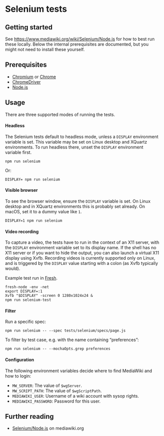 Selenium tests
==============

Getting started
---------------

See <a href="https://www.mediawiki.org/wiki/Selenium/Node.js" class="uri">https://www.mediawiki.org/wiki/Selenium/Node.js</a> for how to best run these locally. Below the internal prerequisites are documented, but you might not need to install these yourself.

Prerequisites
-------------

-   [Chromium](https://www.chromium.org/) or [Chrome](https://www.google.com/chrome/)
-   [ChromeDriver](https://chromedriver.chromium.org/downloads)
-   [Node.js](https://nodejs.org/en/)

Usage
-----

There are three supported modes of running the tests.

#### Headless

The Selenium tests default to headless mode, unless a `DISPLAY` environment variable is set. This variable may be set on Linux desktop and XQuartz environments. To run headless there, unset the `DISPLAY` environment variable first.

    npm run selenium

Or:

    DISPLAY= npm run selenium

#### Visible browser

To see the browser window, ensure the `DISPLAY` variable is set. On Linux desktop and in XQuartz environments this is probably set already. On macOS, set it to a dummy value like `1`.

    DISPLAY=1 npm run selenium

#### Video recording

To capture a video, the tests have to run in the context of an X11 server, with the `DISPLAY` environment variable set to its display name. If the shell has no X11 server or if you want to hide the output, you can also launch a virtual X11 display using Xvfb. Recording videos is currently supported only on Linux, and is triggered by the `DISPLAY` value starting with a colon (as Xvfb typically would).

Example test run in [Fresh](https://gerrit.wikimedia.org/g/fresh).

    fresh-node -env -net
    export DISPLAY=:1
    Xvfb "$DISPLAY" -screen 0 1280x1024x24 &
    npm run selenium-test

#### Filter

Run a specific spec:

    npm run selenium -- --spec tests/selenium/specs/page.js

To filter by test case, e.g. with the name containing “preferences”:

    npm run selenium -- --mochaOpts.grep preferences

#### Configuration

The following environment variables decide where to find MediaWiki and how to login:

-   `MW_SERVER`: The value of `$wgServer`.
-   `MW_SCRIPT_PATH`: The value of `$wgScriptPath`.
-   `MEDIAWIKI_USER`: Username of a wiki account with sysop rights.
-   `MEDIAWIKI_PASSWORD`: Password for this user.

Further reading
---------------

-   [Selenium/Node.js](https://www.mediawiki.org/wiki/Selenium/Node.js) on mediawiki.org
